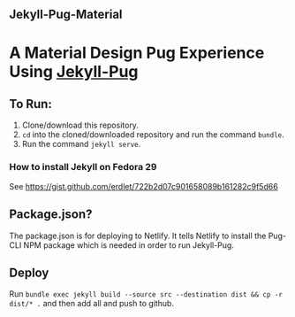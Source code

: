 Jekyll-Pug-Material
---

# A Material Design Pug Experience Using [Jekyll-Pug](https://jekyll-pug.dougie.io/)

## To Run:

1. Clone/download this repository.
2. `cd` into the cloned/downloaded repository and run the command `bundle`.
3. Run the command `jekyll serve`.

### How to install Jekyll on Fedora 29
See https://gist.github.com/erdlet/722b2d07c901658089b161282c9f5d66

## Package.json?

The package.json is for deploying to Netlify. It tells Netlify to install the Pug-CLI NPM package which is needed in order to run Jekyll-Pug.

## Deploy

Run `bundle exec jekyll build --source src --destination dist && cp -r dist/* .` and then add all and push to github.
